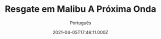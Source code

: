 ---
id: 'b22c7e2f-3b7d-47f3-9cd0-d0600efd5d81'
type: 'movie' # Filme, Série, Anime
title: "Resgate em Malibu A Próxima Onda"
synopsis: ["O verão chegou, e a Equipe dos Linguados vai sediar a Competição Mestre da Praia Internacional, com muitas surpresas pelo caminho!",
]
originalTitle: "Malibu Rescue: The Next Wave"
date: '2021-04-05T17:46:11.000Z'
update: '2021-04-05T17:46:11.000Z'
releaseDate: '2020-08-04T03:00:00.000Z'
imdb:
  rating: '4.7' # 8.5
  id: '' # tt0470752
duration: '1h 10 Min'
trailer:
  urls: [
    '0XPM6XIfAts',
  ]
tags: ['1080p']
genre: ['Ação', 'Aventura', 'Comédia'] #
quality: 'WEB-DL' # BluRay, WEB-DL, HDTV, WEB-DL4K, WEB-DLe
format: 'Mkv' # MKV, MP4, TS
audio: 'Português, Inglês' # Dublado, Legendado, Dual Audio, Dub & Leg
subtitle: 'Português' # Português, inglês,
size: '4.04 GB' # 4.8 GB
audioQuality: 10
videoQuality: 10
directors: []
#  - name: 'Lana Wachowski'
#    image: ''
#  - name: 'Lilly Wachowski'
#    image: ''
cast: []
#  - name: 'Keanu Reeves'
#    image: ''
#    characterName: 'Neo'
writers: []
#  - name: ''
#    image: ''
maturityRating:
  age: '' # L , 10, 12, 14, 16, 18
  topics: [''] # Violence, Illegal drugs, Inappropriate Language, Legal Drugs, Sexual Content, Extreme Violence
###########################################
download:
  
  - url: 'magnet:?xt=urn:btih:20306ae6d81abab380da3b9beb9b4c7af9102c97&dn=LAPUMiA.Org%20-%20Resgate.em.Malibu.A.Proxima.Onda.2020.1080p.NF.WEB-DL.DDP5.1.x264-SiGLA.mkv&tr=udp%3a%2f%2ftracker.opentrackr.org%3a1337%2fannounce&tr=udp%3a%2f%2ftracker.openbittorrent.com%3a80%2fannounce&tr=udp%3a%2f%2ftracker.trackerfix.com%3a80%2fannounce&tr=udp%3a%2f%2ftracker.coppersurfer.tk%3a6969%2fannounce&tr=udp%3a%2f%2ftracker.leechers-paradise.org%3a6969%2fannounce&tr=udp%3a%2f%2feddie4.nl%3a6969%2fannounce&tr=udp%3a%2f%2fp4p.arenabg.com%3a1337%2fannounce&tr=udp%3a%2f%2fexplodie.org%3a6969%2fannounce&tr=udp%3a%2f%2fzer0day.ch%3a1337%2fannounce'
    resolution: '1080p' # 720p, 1080p, 4K,
    audio: 'Dual Áudio' # Dublado, Legendado, Dual Audio
    size: '' # 4.8 GB
    quality: '' # BluRay, WEB-DL
    format: '' # MKV
images:
  cover: '/assets/movies/resgate-em-malibu-a-proxima-onda.jpg'
  background: '/assets/movies/'
---